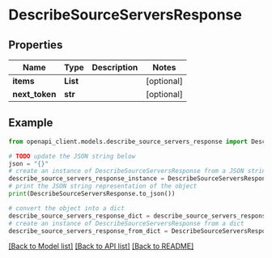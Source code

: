 # DescribeSourceServersResponse


## Properties

Name | Type | Description | Notes
------------ | ------------- | ------------- | -------------
**items** | **List** |  | [optional] 
**next_token** | **str** |  | [optional] 

## Example

```python
from openapi_client.models.describe_source_servers_response import DescribeSourceServersResponse

# TODO update the JSON string below
json = "{}"
# create an instance of DescribeSourceServersResponse from a JSON string
describe_source_servers_response_instance = DescribeSourceServersResponse.from_json(json)
# print the JSON string representation of the object
print(DescribeSourceServersResponse.to_json())

# convert the object into a dict
describe_source_servers_response_dict = describe_source_servers_response_instance.to_dict()
# create an instance of DescribeSourceServersResponse from a dict
describe_source_servers_response_from_dict = DescribeSourceServersResponse.from_dict(describe_source_servers_response_dict)
```
[[Back to Model list]](../README.md#documentation-for-models) [[Back to API list]](../README.md#documentation-for-api-endpoints) [[Back to README]](../README.md)


